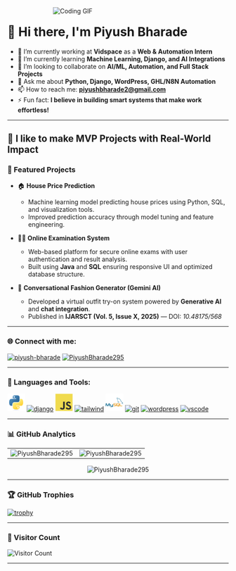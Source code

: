 <img align="right" alt="Coding GIF" width="400" src="https://media.tenor.com/BqbIhT4Mb7cAAAAd/programmer-rounded-edges.gif">

# 👋 Hi there, I'm **Piyush Bharade**

- 🔭 I’m currently working at **Vidspace** as a **Web & Automation Intern**
- 🌱 I’m currently learning **Machine Learning, Django, and AI Integrations**
- 🤝 I’m looking to collaborate on **AI/ML, Automation, and Full Stack Projects**
- 💬 Ask me about **Python, Django, WordPress, GHL/N8N Automation**
- 📫 How to reach me: **piyushbharade2@gmail.com**
- ⚡ Fun fact: **I believe in building smart systems that make work effortless!**

---

<h2 align="left">🚀 I like to make MVP Projects with Real-World Impact</h2>

### 🧠 Featured Projects

- 🏠 **House Price Prediction**
  - Machine learning model predicting house prices using Python, SQL, and visualization tools.
  - Improved prediction accuracy through model tuning and feature engineering.

- 🧑‍💻 **Online Examination System**
  - Web-based platform for secure online exams with user authentication and result analysis.
  - Built using **Java** and **SQL** ensuring responsive UI and optimized database structure.

- 👗 **Conversational Fashion Generator (Gemini AI)**
  - Developed a virtual outfit try-on system powered by **Generative AI** and **chat integration**.
  - Published in **IJARSCT (Vol. 5, Issue X, 2025)** — DOI: *10.48175/568*

---

<h3 align="left">🌐 Connect with me:</h3>
<p align="left">
<a href="https://linkedin.com/in/piyush-bharade-518a302a7" target="blank"><img align="center" src="https://raw.githubusercontent.com/rahuldkjain/github-profile-readme-generator/master/src/images/icons/Social/linked-in-alt.svg" alt="piyush-bharade" height="30" width="40" /></a>
<a href="https://github.com/PiyushBharade295" target="blank"><img align="center" src="https://raw.githubusercontent.com/rahuldkjain/github-profile-readme-generator/master/src/images/icons/Social/github.svg" alt="PiyushBharade295" height="30" width="40" /></a>
</p>

---

<h3 align="left">🧰 Languages and Tools:</h3>
<p align="left">
<a href="https://www.python.org" target="_blank"><img src="https://raw.githubusercontent.com/devicons/devicon/master/icons/python/python-original.svg" alt="python" width="40" height="40"/></a>
<a href="https://www.djangoproject.com/" target="_blank"><img src="https://cdn.worldvectorlogo.com/logos/django.svg" alt="django" width="40" height="40"/></a>
<a href="https://developer.mozilla.org/en-US/docs/Web/JavaScript" target="_blank"><img src="https://raw.githubusercontent.com/devicons/devicon/master/icons/javascript/javascript-original.svg" alt="javascript" width="40" height="40"/></a>
<a href="https://tailwindcss.com/" target="_blank"><img src="https://www.vectorlogo.zone/logos/tailwindcss/tailwindcss-icon.svg" alt="tailwind" width="40" height="40"/></a>
<a href="https://www.mysql.com/" target="_blank"><img src="https://raw.githubusercontent.com/devicons/devicon/master/icons/mysql/mysql-original-wordmark.svg" alt="mysql" width="40" height="40"/></a>
<a href="https://git-scm.com/" target="_blank"><img src="https://www.vectorlogo.zone/logos/git-scm/git-scm-icon.svg" alt="git" width="40" height="40"/></a>
<a href="https://wordpress.org/" target="_blank"><img src="https://cdn.worldvectorlogo.com/logos/wordpress-icon.svg" alt="wordpress" width="40" height="40"/></a>
<a href="https://code.visualstudio.com/" target="_blank"><img src="https://cdn.worldvectorlogo.com/logos/visual-studio-code-1.svg" alt="vscode" width="40" height="40"/></a>
</p>

---

### 📊 GitHub Analytics  
<table align="center">
  <tr>
    <td><img height="180px" src="https://github-readme-stats.vercel.app/api?username=PiyushBharade295&show_icons=true&theme=dark" alt="PiyushBharade295"/></td>
    <td><img height="170px" src="https://github-readme-stats.vercel.app/api/top-langs/?username=PiyushBharade295&layout=compact&theme=dark" alt="PiyushBharade295"/></td>
  </tr>
</table>

<div align="center">
  <p><img align="center" src="https://github-readme-streak-stats.herokuapp.com/?user=PiyushBharade295&layout=compact&theme=dark" alt="PiyushBharade295"/></p>
</div>

---

### 🏆 GitHub Trophies
[![trophy](https://github-profile-trophy.vercel.app/?username=PiyushBharade295&row=1)](https://github.com/PiyushBharade295/github-profile-trophy)

---

### 👀 Visitor Count
![Visitor Count](https://profile-counter.glitch.me/{PiyushBharade295}/count.svg)

---

